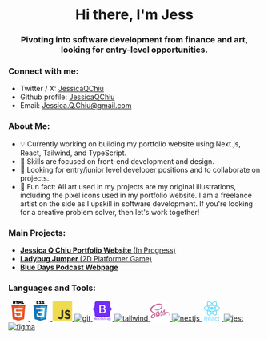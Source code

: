 <h1 align="center">Hi there, I'm Jess</h1>
<h3 align="center">Pivoting into software development from finance and art, looking for entry-level opportunities.</h3>



<h3 align="left">Connect with me:</h3>
<p align="left">
  
- Twitter / X: <a href="https://twitter.com/jessicaqchiu">JessicaQChiu</a>
- Github profile: <a href="https://github.com/JessicaQChiu">JessicaQChiu</a>
- Email: <a href="mailto:jessica.q.chiu@gmail.com">Jessica.Q.Chiu@gmail.com</a>
</p>

<h3 align="left">About Me:</h3>
<p align="left">
  
  - 💡 Currently working on building my portfolio website using Next.js, React, Tailwind, and TypeScript. 
  - 🌱 Skills are focused on front-end development and design.
  - 💬 Looking for entry/junior level developer positions and to collaborate on projects.
  - 🎨 Fun fact: All art used in my projects are my original illustrations, including the pixel icons used in my portfolio website. I am a freelance artist on the side as I upskill in software development. If you're looking for a creative problem solver, then let's work together!
 </p>

<h3 align="left">Main Projects:</h3>
<p align="left">
  
- <a href="https://jessicaqchiu.vercel.app/"><strong>Jessica Q Chiu Portfolio Website </strong>(In Progress)</a>
- <a href="https://jessicaqchiu.github.io/ladybug-jumper-game/"><strong>Ladybug Jumper </strong>(2D Platformer Game)</a>
- <a href="https://podcast-website-virid.vercel.app/"><strong>Blue Days Podcast Webpage</strong></a>
 </p>
 
<h3 align="left">Languages and Tools:</h3>
<p align="left"> 
  <a href="https://www.w3.org/html/" target="_blank" rel="noreferrer"> <img src="https://raw.githubusercontent.com/devicons/devicon/master/icons/html5/html5-original-wordmark.svg" alt="html5" width="40" height="40"/> </a> 
  <a href="https://www.w3schools.com/css/" target="_blank" rel="noreferrer"> <img src="https://raw.githubusercontent.com/devicons/devicon/master/icons/css3/css3-original-wordmark.svg" alt="css3" width="40" height="40"/> </a> 
    <a href="https://developer.mozilla.org/en-US/docs/Web/JavaScript" target="_blank" rel="noreferrer"> <img src="https://raw.githubusercontent.com/devicons/devicon/master/icons/javascript/javascript-original.svg" alt="javascript" width="40" height="40"/> </a> 
  <a href="https://git-scm.com/" target="_blank" rel="noreferrer"> <img src="https://www.vectorlogo.zone/logos/git-scm/git-scm-icon.svg" alt="git" width="40" height="40"/> </a> 
  <a href="https://getbootstrap.com" target="_blank" rel="noreferrer"> <img src="https://raw.githubusercontent.com/devicons/devicon/master/icons/bootstrap/bootstrap-plain-wordmark.svg" alt="bootstrap" width="40" height="40"/> </a> 
  <a href="https://tailwindcss.com/" target="_blank" rel="noreferrer"> <img src="https://www.vectorlogo.zone/logos/tailwindcss/tailwindcss-icon.svg" alt="tailwind" width="40" height="40"/> </a> 
  <a href="https://sass-lang.com" target="_blank" rel="noreferrer"> <img src="https://raw.githubusercontent.com/devicons/devicon/master/icons/sass/sass-original.svg" alt="sass" width="40" height="40"/> </a> 
  <a href="https://nextjs.org/" target="_blank" rel="noreferrer"> <img src="https://cdn.worldvectorlogo.com/logos/nextjs-2.svg" alt="nextjs" width="40" height="40"/> </a> 
  <a href="https://reactjs.org/" target="_blank" rel="noreferrer"> <img src="https://raw.githubusercontent.com/devicons/devicon/master/icons/react/react-original-wordmark.svg" alt="react" width="40" height="40"/> </a> 
  <a href="https://jestjs.io" target="_blank" rel="noreferrer"> <img src="https://www.vectorlogo.zone/logos/jestjsio/jestjsio-icon.svg" alt="jest" width="40" height="40"/> </a> 
  <a href="https://www.figma.com/" target="_blank" rel="noreferrer"> <img src="https://www.vectorlogo.zone/logos/figma/figma-icon.svg" alt="figma" width="40" height="40"/> </a> 
</p>
